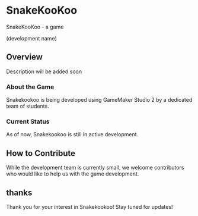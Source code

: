# SnakeKooKoo

SnakeKooKoo - a game

(development name)

## Overview

Description will be added soon

### About the Game

Snakekookoo is being developed using GameMaker Studio 2 by a dedicated team of students.

### Current Status

As of now, Snakekookoo is still in active development.

## How to Contribute

While the development team is currently small, we welcome contributors who would like to help us with the game development.

## thanks

Thank you for your interest in Snakekookoo! Stay tuned for updates!
